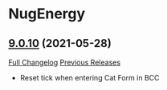 # NugEnergy

## [9.0.10](https://github.com/rgd87/NugEnergy/tree/9.0.10) (2021-05-28)
[Full Changelog](https://github.com/rgd87/NugEnergy/compare/9.0.9...9.0.10) [Previous Releases](https://github.com/rgd87/NugEnergy/releases)

- Reset tick when entering Cat Form in BCC  
